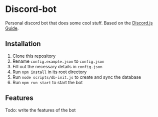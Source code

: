 # Discord-bot

Personal discord bot that does some cool stuff. Based on the [Discord.js Guide](https://discordjs.guide/).

## Installation

1. Clone this repository
2. Rename `config.example.json` to `config.json`
3. Fill out the necessary details in `config.json`
4. Run `npm install` in its root directory
6. Run `node scripts/db-init.js` to create and sync the database
5. Run `npm run start` to start the bot

## Features

Todo: write the features of the bot
